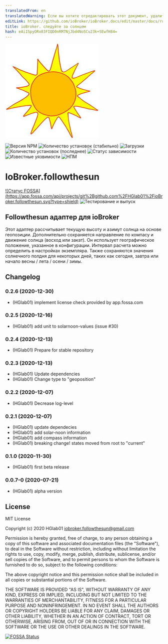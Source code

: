 ```yaml
---
translatedFrom: en
translatedWarning: Если вы хотите отредактировать этот документ, удалите поле «translationFrom», в противном случае этот документ будет снова автоматически переведен
editLink: https://github.com/ioBroker/ioBroker.docs/edit/master/docs/ru/adapterref/iobroker.followthesun/README.md
title: ioBroker. следуйте за солнцем
hash: eAi1SpyORx03FIQD0nRM7NjJbd4NoSCu23k+SEwfH84=
---
```

![Логотип](../../../en/adapterref/iobroker.followthesun/admin/followthesun.png)

![Версия NPM](http://img.shields.io/npm/v/iobroker.followthesun.svg)
![Количество установок (стабильно)](http://iobroker.live/badges/followthesun-stable.svg)
![Загрузки](https://img.shields.io/npm/dm/iobroker.followthesun.svg)
![Количество установок (последнее)](http://iobroker.live/badges/followthesun-installed.svg)
![Статус зависимости](https://img.shields.io/david/HGlab01/iobroker.followthesun.svg)
![Известные уязвимости](https://snyk.io/test/github/HGlab01/ioBroker.followthesun/badge.svg)
![НПМ](https://nodei.co/npm/iobroker.followthesun.png?downloads=true)

# IoBroker.followthesun
[![Статус FOSSA] (https://app.fossa.com/api/projects/git%2Bgithub.com%2FHGlab01%2FioBroker.followthesun.svg?type=shield)](https://app.fossa.com/projects/git%2Bgithub.com%2FHGlab01%2FioBroker.followthesun?ref=badge_shield) ![Тестирование и выпуск](https://github.com/HGlab01/ioBroker.followthesun/workflows/Test%20and%20Release/badge.svg)

## Followthesun адаптер для ioBroker
Этот адаптер рассчитывает текущую высоту и азимут солнца на основе геопозиции. Дополнительно сохраняется направление по компасу и движение солнца (восход или закат).
Он использует географическое положение, указанное в конфигурации. Интервал расчета можно определить в настройках экземпляра.
Также сохраняются значения солнечного полдня для некоторых дней, таких как сегодня, завтра или начало весны / лета / осени / зимы.

## Changelog
<!--
    Placeholder for the next version (at the beginning of the line):
    ### __WORK IN PROGRESS__
-->
### 0.2.6 (2020-12-30)
* (HGlab01) implement license check provided by app.fossa.com

### 0.2.5 (2020-12-16)
* (HGlab01) add unit to solarnoon-values (issue #30)

### 0.2.4 (2020-12-13)
* (HGlab01) Prepare for stable repository

### 0.2.3 (2020-12-13)
* (HGlab01) Update dependencies
* (HGlab01) Change type to "geoposition" 

### 0.2.2 (2020-12-07)
* (HGlab01) Decrease log-level

### 0.2.1 (2020-12-07)
* (HGlab01) update dependecies
* (HGlab01) add solar-noon information
* (HGlab01) add compass information
* (HGlab01) breaking change! states moved from root to "current"

### 0.1.0 (2020-11-30)
* (HGlab01) first beta release

### 0.0.7-0 (2020-07-21)
* (HGlab01) alpha version

## License
MIT License

Copyright (c) 2020 HGlab01 <iobroker.followthesun@gmail.com>

Permission is hereby granted, free of charge, to any person obtaining a copy
of this software and associated documentation files (the "Software"), to deal
in the Software without restriction, including without limitation the rights
to use, copy, modify, merge, publish, distribute, sublicense, and/or sell
copies of the Software, and to permit persons to whom the Software is
furnished to do so, subject to the following conditions:

The above copyright notice and this permission notice shall be included in all
copies or substantial portions of the Software.

THE SOFTWARE IS PROVIDED "AS IS", WITHOUT WARRANTY OF ANY KIND, EXPRESS OR
IMPLIED, INCLUDING BUT NOT LIMITED TO THE WARRANTIES OF MERCHANTABILITY,
FITNESS FOR A PARTICULAR PURPOSE AND NONINFRINGEMENT. IN NO EVENT SHALL THE
AUTHORS OR COPYRIGHT HOLDERS BE LIABLE FOR ANY CLAIM, DAMAGES OR OTHER
LIABILITY, WHETHER IN AN ACTION OF CONTRACT, TORT OR OTHERWISE, ARISING FROM,
OUT OF OR IN CONNECTION WITH THE SOFTWARE OR THE USE OR OTHER DEALINGS IN THE
SOFTWARE.


[![FOSSA Status](https://app.fossa.com/api/projects/git%2Bgithub.com%2FHGlab01%2FioBroker.followthesun.svg?type=large)](https://app.fossa.com/projects/git%2Bgithub.com%2FHGlab01%2FioBroker.followthesun?ref=badge_large)